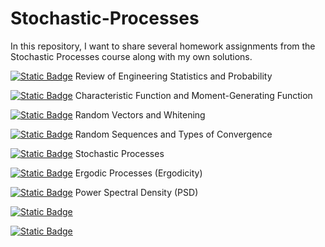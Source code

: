 # Stochastic-Processes
In this repository, I want to share several homework assignments from the Stochastic Processes course along with my own solutions.

[![Static Badge](https://img.shields.io/badge/Homework-1-blue)](https://github.com/ErfanPanahi/Stochastic-Processes/HW1) Review of Engineering Statistics and Probability

[![Static Badge](https://img.shields.io/badge/Homework-1-blue)](https://github.com/ErfanPanahi/Stochastic-Processes/HW2) Characteristic Function and Moment-Generating Function

[![Static Badge](https://img.shields.io/badge/Homework-1-blue)](https://github.com/ErfanPanahi/Stochastic-Processes/HW3) Random Vectors and Whitening

[![Static Badge](https://img.shields.io/badge/Homework-1-blue)](https://github.com/ErfanPanahi/Stochastic-Processes/HW4) Random Sequences and Types of Convergence

[![Static Badge](https://img.shields.io/badge/Homework-1-blue)](https://github.com/ErfanPanahi/Stochastic-Processes/HW5) Stochastic Processes

[![Static Badge](https://img.shields.io/badge/Homework-1-blue)](https://github.com/ErfanPanahi/Stochastic-Processes/HW6) Ergodic Processes (Ergodicity)

[![Static Badge](https://img.shields.io/badge/Homework-1-blue)](https://github.com/ErfanPanahi/Stochastic-Processes/HW7) Power Spectral Density (PSD)

[![Static Badge](https://img.shields.io/badge/Homework-1-blue)](https://github.com/ErfanPanahi/Stochastic-Processes/HW8)

[![Static Badge](https://img.shields.io/badge/Homework-1-blue)](https://github.com/ErfanPanahi/Stochastic-Processes/HW9)
